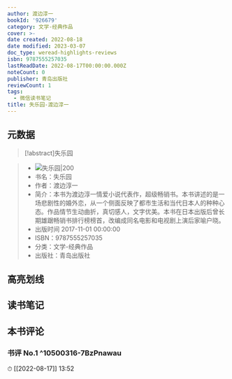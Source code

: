 ```yaml
---
author: 渡边淳一
bookId: '926679'
category: 文学-经典作品
cover: >-
date created: 2022-08-18
date modified: 2023-03-07
doc_type: weread-highlights-reviews
isbn: 9787555257035
lastReadDate: 2022-08-17T00:00:00.000Z
noteCount: 0
publisher: 青岛出版社
reviewCount: 1
tags:
  - 微信读书笔记
title: 失乐园-渡边淳一
---
```


## 元数据

>[!abstract]失乐园

> - ![失乐园|200](https://wfqqreader-1252317822.image.myqcloud.com/cover/679/926679/t7_926679.jpg)
> - 书名：失乐园
> - 作者：渡边淳一
> - 简介：本书为渡边淳一情爱小说代表作，超级畅销书。本书讲述的是一场悲剧性的婚外恋，从一个侧面反映了都市生活和当代日本人的种种心态。作品情节生动曲折，真切感人，文字优美。本书在日本出版后曾长期雄踞畅销书排行榜榜首，改编成同名电影和电视剧上演后家喻户晓。
> - 出版时间 2017-11-01 00:00:00
> - ISBN：9787555257035
> - 分类：文学-经典作品
> - 出版社：青岛出版社

## 高亮划线

## 读书笔记

## 本书评论

### 书评 No.1 ^10500316-7BzPnawau

⏱ [[2022-08-17]] 13:52
